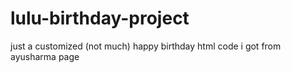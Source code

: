 # lulu-birthday-project
just a customized (not much) happy birthday html code i got from ayusharma page

